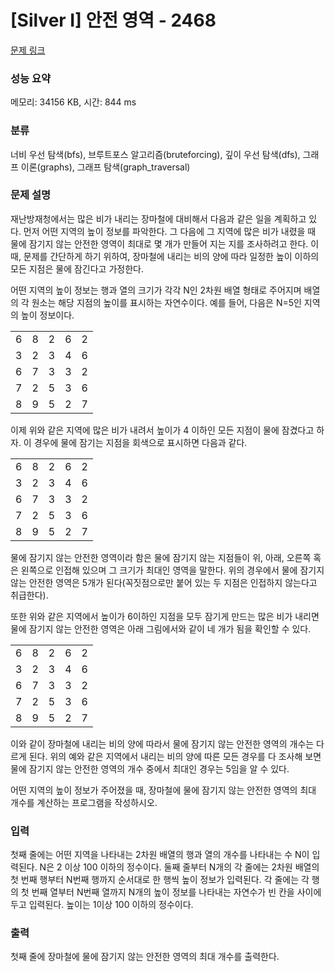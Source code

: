 # [Silver I] 안전 영역 - 2468 

[문제 링크](https://www.acmicpc.net/problem/2468) 

### 성능 요약

메모리: 34156 KB, 시간: 844 ms

### 분류

너비 우선 탐색(bfs), 브루트포스 알고리즘(bruteforcing), 깊이 우선 탐색(dfs), 그래프 이론(graphs), 그래프 탐색(graph_traversal)

### 문제 설명

<p style="user-select: auto;">재난방재청에서는 많은 비가 내리는 장마철에 대비해서 다음과 같은 일을 계획하고 있다. 먼저 어떤 지역의 높이 정보를 파악한다. 그 다음에 그 지역에 많은 비가 내렸을 때 물에 잠기지 않는 안전한 영역이 최대로 몇 개가 만들어 지는 지를 조사하려고 한다. 이때, 문제를 간단하게 하기 위하여, 장마철에 내리는 비의 양에 따라 일정한 높이 이하의 모든 지점은 물에 잠긴다고 가정한다.</p>

<p style="user-select: auto;">어떤 지역의 높이 정보는 행과 열의 크기가 각각 N인 2차원 배열 형태로 주어지며 배열의 각 원소는 해당 지점의 높이를 표시하는 자연수이다. 예를 들어, 다음은 N=5인 지역의 높이 정보이다.</p>

<table class="table table-bordered table-center-20 td-center" style="user-select: auto;">
	<tbody style="user-select: auto;">
		<tr style="user-select: auto;">
			<td style="user-select: auto;">6</td>
			<td style="user-select: auto;">8</td>
			<td style="user-select: auto;">2</td>
			<td style="user-select: auto;">6</td>
			<td style="user-select: auto;">2</td>
		</tr>
		<tr style="user-select: auto;">
			<td style="user-select: auto;">3</td>
			<td style="user-select: auto;">2</td>
			<td style="user-select: auto;">3</td>
			<td style="user-select: auto;">4</td>
			<td style="user-select: auto;">6</td>
		</tr>
		<tr style="user-select: auto;">
			<td style="user-select: auto;">6</td>
			<td style="user-select: auto;">7</td>
			<td style="user-select: auto;">3</td>
			<td style="user-select: auto;">3</td>
			<td style="user-select: auto;">2</td>
		</tr>
		<tr style="user-select: auto;">
			<td style="user-select: auto;">7</td>
			<td style="user-select: auto;">2</td>
			<td style="user-select: auto;">5</td>
			<td style="user-select: auto;">3</td>
			<td style="user-select: auto;">6</td>
		</tr>
		<tr style="user-select: auto;">
			<td style="user-select: auto;">8</td>
			<td style="user-select: auto;">9</td>
			<td style="user-select: auto;">5</td>
			<td style="user-select: auto;">2</td>
			<td style="user-select: auto;">7</td>
		</tr>
	</tbody>
</table>

<p style="user-select: auto;">이제 위와 같은 지역에 많은 비가 내려서 높이가 4 이하인 모든 지점이 물에 잠겼다고 하자. 이 경우에 물에 잠기는 지점을 회색으로 표시하면 다음과 같다. </p>

<table class="table table-bordered table-center-20 td-center" style="user-select: auto;">
	<tbody style="user-select: auto;">
		<tr style="user-select: auto;">
			<td style="user-select: auto;">6</td>
			<td style="user-select: auto;">8</td>
			<td class="bg-2468" style="user-select: auto;">2</td>
			<td style="user-select: auto;">6</td>
			<td class="bg-2468" style="user-select: auto;">2</td>
		</tr>
		<tr style="user-select: auto;">
			<td class="bg-2468" style="user-select: auto;">3</td>
			<td class="bg-2468" style="user-select: auto;">2</td>
			<td class="bg-2468" style="user-select: auto;">3</td>
			<td class="bg-2468" style="user-select: auto;">4</td>
			<td style="user-select: auto;">6</td>
		</tr>
		<tr style="user-select: auto;">
			<td style="user-select: auto;">6</td>
			<td style="user-select: auto;">7</td>
			<td class="bg-2468" style="user-select: auto;">3</td>
			<td class="bg-2468" style="user-select: auto;">3</td>
			<td class="bg-2468" style="user-select: auto;">2</td>
		</tr>
		<tr style="user-select: auto;">
			<td style="user-select: auto;">7</td>
			<td class="bg-2468" style="user-select: auto;">2</td>
			<td style="user-select: auto;">5</td>
			<td class="bg-2468" style="user-select: auto;">3</td>
			<td style="user-select: auto;">6</td>
		</tr>
		<tr style="user-select: auto;">
			<td style="user-select: auto;">8</td>
			<td style="user-select: auto;">9</td>
			<td style="user-select: auto;">5</td>
			<td class="bg-2468" style="user-select: auto;">2</td>
			<td style="user-select: auto;">7</td>
		</tr>
	</tbody>
</table>

<p style="user-select: auto;">물에 잠기지 않는 안전한 영역이라 함은 물에 잠기지 않는 지점들이 위, 아래, 오른쪽 혹은 왼쪽으로 인접해 있으며 그 크기가 최대인 영역을 말한다. 위의 경우에서 물에 잠기지 않는 안전한 영역은 5개가 된다(꼭짓점으로만 붙어 있는 두 지점은 인접하지 않는다고 취급한다). </p>

<p style="user-select: auto;">또한 위와 같은 지역에서 높이가 6이하인 지점을 모두 잠기게 만드는 많은 비가 내리면 물에 잠기지 않는 안전한 영역은 아래 그림에서와 같이 네 개가 됨을 확인할 수 있다. </p>

<table class="table table-bordered table-center-20 td-center" style="user-select: auto;">
	<tbody style="user-select: auto;">
		<tr style="user-select: auto;">
			<td class="bg-2468" style="user-select: auto;">6</td>
			<td style="user-select: auto;">8</td>
			<td class="bg-2468" style="user-select: auto;">2</td>
			<td class="bg-2468" style="user-select: auto;">6</td>
			<td class="bg-2468" style="user-select: auto;">2</td>
		</tr>
		<tr style="user-select: auto;">
			<td class="bg-2468" style="user-select: auto;">3</td>
			<td class="bg-2468" style="user-select: auto;">2</td>
			<td class="bg-2468" style="user-select: auto;">3</td>
			<td class="bg-2468" style="user-select: auto;">4</td>
			<td class="bg-2468" style="user-select: auto;">6</td>
		</tr>
		<tr style="user-select: auto;">
			<td class="bg-2468" style="user-select: auto;">6</td>
			<td style="user-select: auto;">7</td>
			<td class="bg-2468" style="user-select: auto;">3</td>
			<td class="bg-2468" style="user-select: auto;">3</td>
			<td class="bg-2468" style="user-select: auto;">2</td>
		</tr>
		<tr style="user-select: auto;">
			<td style="user-select: auto;">7</td>
			<td class="bg-2468" style="user-select: auto;">2</td>
			<td class="bg-2468" style="user-select: auto;">5</td>
			<td class="bg-2468" style="user-select: auto;">3</td>
			<td class="bg-2468" style="user-select: auto;">6</td>
		</tr>
		<tr style="user-select: auto;">
			<td style="user-select: auto;">8</td>
			<td style="user-select: auto;">9</td>
			<td class="bg-2468" style="user-select: auto;">5</td>
			<td class="bg-2468" style="user-select: auto;">2</td>
			<td style="user-select: auto;">7</td>
		</tr>
	</tbody>
</table>

<p style="user-select: auto;">이와 같이 장마철에 내리는 비의 양에 따라서 물에 잠기지 않는 안전한 영역의 개수는 다르게 된다. 위의 예와 같은 지역에서 내리는 비의 양에 따른 모든 경우를 다 조사해 보면 물에 잠기지 않는 안전한 영역의 개수 중에서 최대인 경우는 5임을 알 수 있다. </p>

<p style="user-select: auto;">어떤 지역의 높이 정보가 주어졌을 때, 장마철에 물에 잠기지 않는 안전한 영역의 최대 개수를 계산하는 프로그램을 작성하시오. </p>

### 입력 

 <p style="user-select: auto;">첫째 줄에는 어떤 지역을 나타내는 2차원 배열의 행과 열의 개수를 나타내는 수 N이 입력된다. N은 2 이상 100 이하의 정수이다. 둘째 줄부터 N개의 각 줄에는 2차원 배열의 첫 번째 행부터 N번째 행까지 순서대로 한 행씩 높이 정보가 입력된다. 각 줄에는 각 행의 첫 번째 열부터 N번째 열까지 N개의 높이 정보를 나타내는 자연수가 빈 칸을 사이에 두고 입력된다. 높이는 1이상 100 이하의 정수이다.</p>

### 출력 

 <p style="user-select: auto;">첫째 줄에 장마철에 물에 잠기지 않는 안전한 영역의 최대 개수를 출력한다.</p>

